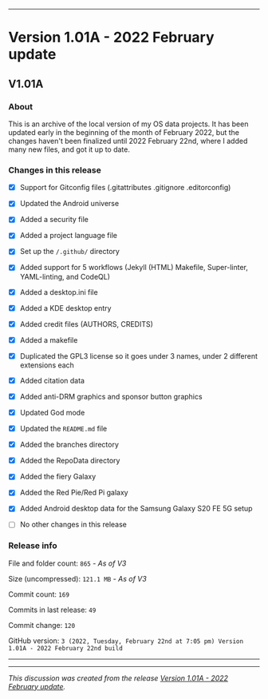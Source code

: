 
***

# Version 1.01A - 2022 February update

## V1.01A

### About

This is an archive of the local version of my OS data projects. It has been updated early in the beginning of the month of February 2022, but the changes haven't been finalized until 2022 February 22nd, where I added many new files, and got it up to date.

### Changes in this release

- [x] Support for Gitconfig files (.gitattributes .gitignore .editorconfig)

- [x] Updated the Android universe

- [x] Added a security file

- [x] Added a project language file

- [x] Set up the `/.github/` directory

- [x] Added support for 5 workflows (Jekyll (HTML) Makefile, Super-linter, YAML-linting, and CodeQL)

- [x] Added a desktop.ini file

- [x] Added a KDE desktop entry

- [x] Added credit files (AUTHORS, CREDITS)

- [x] Added a makefile

- [x] Duplicated the GPL3 license so it goes under 3 names, under 2 different extensions each

- [x] Added citation data

- [x] Added anti-DRM graphics and sponsor button graphics

- [x] Updated God mode

- [x] Updated the `README.md` file

- [x] Added the branches directory

- [x] Added the RepoData directory

- [x] Added the fiery Galaxy

- [x] Added the Red Pie/Red Pi galaxy

- [x] Added Android desktop data for the Samsung Galaxy S20 FE 5G setup

- [ ] No other changes in this release

### Release info

File and folder count: `865` - _As of V3_

Size (uncompressed): `121.1 MB` - _As of V3_

Commit count: `169`

Commits in last release: `49`

Commit change: `120`

GitHub version: `3 (2022, Tuesday, February 22nd at 7:05 pm) Version 1.01A - 2022 February 22nd build`

***


<hr /><em>This discussion was created from the release <a href='https://github.com/seanpm2001/SeansOSData/releases/tag/V1.01A'>Version 1.01A - 2022 February update</a>.</em>
